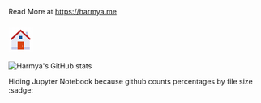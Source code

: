 Read More at https://harmya.me

### ![House](https://github.com/harmya/harmya/blob/main/icons8-home.gif)
![Harmya's GitHub stats](https://github-readme-stats.vercel.app/api/top-langs/?username=harmya&hide=Jupyter%20Notebook,TypeScript&theme=buefy)

Hiding Jupyter Notebook because github counts percentages by file size :sadge:
